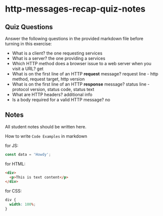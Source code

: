 # http-messages-recap-quiz-notes

## Quiz Questions

Answer the following questions in the provided markdown file before turning in this exercise:

- What is a client?
  the one requesting services
- What is a server?
  the one providing a services
- Which HTTP method does a browser issue to a web server when you visit a URL?
  get
- What is on the first line of an HTTP **request** message?
  request line - http method, request target, http version
- What is on the first line of an HTTP **response** message?
  status line - protocol version, status code, status text
- What are HTTP headers?
  additional info
- Is a body required for a valid HTTP message?
  no

## Notes

All student notes should be written here.

How to write `Code Examples` in markdown

for JS:

```javascript
const data = 'Howdy';
```

for HTML:

```html
<div>
  <p>This is text content</p>
</div>
```

for CSS:

```css
div {
  width: 100%;
}
```
